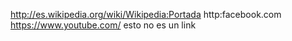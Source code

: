 http://es.wikipedia.org/wiki/Wikipedia:Portada http:facebook.com
https://www.youtube.com/
esto no es un link